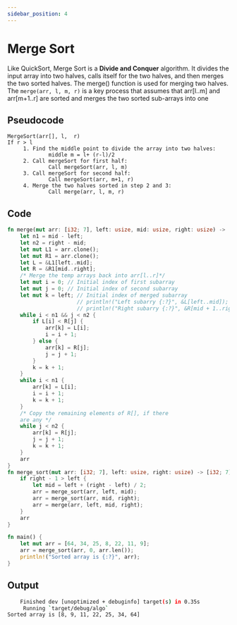 ```yaml
---
sidebar_position: 4
---
```


# Merge Sort

Like QuickSort, Merge Sort is a **Divide and Conquer** algorithm. It divides the input array into two halves, calls itself for the two halves, and then merges the two sorted halves. The merge() function is used for merging two halves. The `merge(arr, l, m, r)` is a key process that assumes that arr[l..m] and arr[m+1..r] are sorted and merges the two sorted sub-arrays into one

## Pseudocode 

``` 
MergeSort(arr[], l,  r)
If r > l
     1. Find the middle point to divide the array into two halves:  
             middle m = l+ (r-l)/2
     2. Call mergeSort for first half:   
             Call mergeSort(arr, l, m)
     3. Call mergeSort for second half:
             Call mergeSort(arr, m+1, r)
     4. Merge the two halves sorted in step 2 and 3:
             Call merge(arr, l, m, r)
```

## Code 

```rust
fn merge(mut arr: [i32; 7], left: usize, mid: usize, right: usize) -> [i32; 7] {
    let n1 = mid - left;
    let n2 = right - mid;
    let mut L1 = arr.clone();
    let mut R1 = arr.clone();
    let L = &L1[left..mid];
    let R = &R1[mid..right];
    /* Merge the temp arrays back into arr[l..r]*/
    let mut i = 0; // Initial index of first subarray
    let mut j = 0; // Initial index of second subarray
    let mut k = left; // Initial index of merged subarray
                      // println!("Left subarry {:?}", &L[left..mid]);
                      // println!("Right subarry {:?}", &R[mid + 1..right]);
    while i < n1 && j < n2 {
        if L[i] < R[j] {
            arr[k] = L[i];
            i = i + 1;
        } else {
            arr[k] = R[j];
            j = j + 1;
        }
        k = k + 1;
    }
    while i < n1 {
        arr[k] = L[i];
        i = i + 1;
        k = k + 1;
    }
    /* Copy the remaining elements of R[], if there
    are any */
    while j < n2 {
        arr[k] = R[j];
        j = j + 1;
        k = k + 1;
    }
    arr
}
fn merge_sort(mut arr: [i32; 7], left: usize, right: usize) -> [i32; 7] {
    if right - 1 > left {
        let mid = left + (right - left) / 2;
        arr = merge_sort(arr, left, mid);
        arr = merge_sort(arr, mid, right);
        arr = merge(arr, left, mid, right);
    }
    arr
}

fn main() {
    let mut arr = [64, 34, 25, 8, 22, 11, 9];
    arr = merge_sort(arr, 0, arr.len());
    println!("Sorted array is {:?}", arr);
}
``` 

## Output 

```bash
    Finished dev [unoptimized + debuginfo] target(s) in 0.35s
     Running `target/debug/algo`
Sorted array is [8, 9, 11, 22, 25, 34, 64]
```